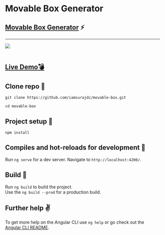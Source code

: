 # Movable Box Generator

## [Movable Box Generator](https://movablebox.netlify.app/) :zap: 

---
<img align='center' class="center" src="https://media.giphy.com/media/FgTyJhLSK8W54dzcdL/giphy.gif">
</br>

</br>

## [Live Demo:bomb:](https://movablebox.netlify.app/)

## Clone repo :seedling:
```
git clone https://github.com/iamsurajdc/movable-box.git
```
```
cd movable-box
```

## Project setup :seedling:
```
npm install
```

## Compiles and hot-reloads for development :large_blue_circle:

Run `ng serve` for a dev server. Navigate to `http://localhost:4200/`.

## Build :large_blue_circle:

Run `ng build` to build the project.
</br>
Use the `ng build --prod` for a production build.


## Further help :v:

To get more help on the Angular CLI use `ng help` or go check out the [Angular CLI README](https://github.com/angular/angular-cli/blob/master/README.md).
